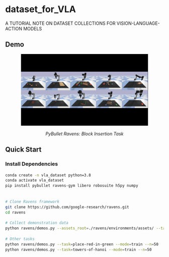 # dataset_for_VLA
A TUTORIAL NOTE ON DATASET COLLECTIONS FOR VISION-LANGUAGE-ACTION MODELS


## Demo

<div align="center">
  <img src="images/ravens_tasks.gif" alt="PyBullet Ravens Demo" width="80%" style="max-width: 800px;">
  <p><em>PyBullet Ravens: Block Insertion Task</em></p>
</div>

## Quick Start

### Install Dependencies
```bash
conda create -n vla_dataset python=3.8
conda activate vla_dataset
pip install pybullet ravens-gym libero robosuite h5py numpy


# Clone Ravens framework
git clone https://github.com/google-research/ravens.git
cd ravens

# Collect demonstration data
python ravens/demos.py --assets_root=./ravens/environments/assets/ --task=block-insertion --mode=train --n=100 --disp=True

# Other tasks
python ravens/demos.py --task=place-red-in-green --mode=train --n=50
python ravens/demos.py --task=towers-of-hanoi --mode=train --n=50
